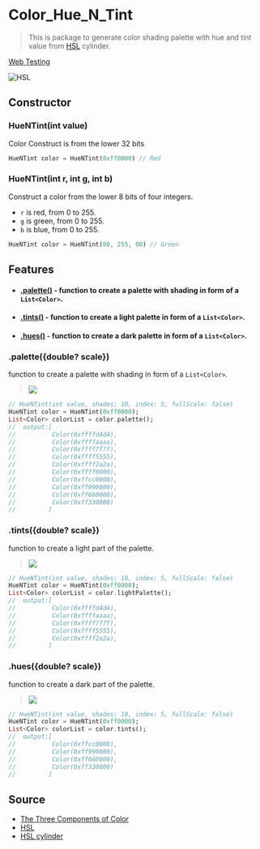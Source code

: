 # Color_Hue_N_Tint
> This is package to generate color shading palette with hue and tint value from [HSL](https://color.lukas-stratmann.com/color-systems/hsl.html) cylinder.

[Web Testing](https://colorhuentint.web.app/)

![HSL](https://github.com/athiruj/color_hue_n_tint/blob/master/tutorials_img/HSL.png?raw=true)

## Constructor
### HueNTint(int value)
 Color Construct is from the lower 32 bits

```dart
HueNTint color = HueNTint(0xff0000) // Red
```

### HueNTint(int r, int g, int b)
 Construct a color from the lower 8 bits of four integers.
   * `r` is red, from 0 to 255.
   * `g` is green, from 0 to 255.
   * `b` is blue, from 0 to 255.

```dart
HueNTint color = HueNTint(00, 255, 00) // Green
```

## Features
 - #### [.palette()]() - function to create a palette with shading in form of a `List<Color>`.
 - #### [.tints()]() - function to create a light palette in form of a `List<Color>`.
 - #### [.hues()]() - function to create a dark palette in form of a `List<Color>`.
 
### .palette({double? scale})
function to create a palette with shading in form of a `List<Color>`.
 
> ![](https://github.com/athiruj/color_hue_n_tint/blob/master/tutorials_img/Shader_default.png?raw=true) 

```dart
// HueNTint(int value, shades: 10, index: 5, fullScale: false)
HueNTint color = HueNTint(0xff0000);
List<Color> colorList = color.palette(); 
//  output:[
//          Color(0xffffd4d4),
//          Color(0xffffaaaa),
//          Color(0xffff7f7f),
//          Color(0xffff5555),
//          Color(0xffff2a2a),
//          Color(0xffff0000),
//          Color(0xffcc0000),
//          Color(0xff990000),
//          Color(0xff660000),
//          Color(0xff330000)
//         ]

```

### .tints({double? scale})
function to create a light part of the palette.
 
> ![](https://github.com/athiruj/color_hue_n_tint/blob/master/tutorials_img/lightPalette_default.png?raw=true) 

```dart
// HueNTint(int value, shades: 10, index: 5, fullScale: false)
HueNTint color = HueNTint(0xff0000);
List<Color> colorList = color.lightPalette(); 
//  output:[
//          Color(0xffffd4d4),
//          Color(0xffffaaaa),
//          Color(0xffff7f7f),
//          Color(0xffff5555),
//          Color(0xffff2a2a),
//         ]

```

### .hues({double? scale})
function to create a dark part of the palette.

 > ![](https://github.com/athiruj/color_hue_n_tint/blob/master/tutorials_img/darkPalette_default.png?raw=true) 

 ```dart
// HueNTint(int value, shades: 10, index: 5, fullScale: false)
HueNTint color = HueNTint(0xff0000);
List<Color> colorList = color.tints(); 
//  output:[
//          Color(0xffcc0000),
//          Color(0xff990000),
//          Color(0xff660000),
//          Color(0xff330000)
//         ]

```

## Source
 - [The Three Components of Color](https://www.virtualartacademy.com/three-components-of-color/)
 - [HSL](https://color.lukas-stratmann.com/color-systems/hsl.html)
 - [HSL cylinder](https://en.wikipedia.org/wiki/HSL_and_HSV)
